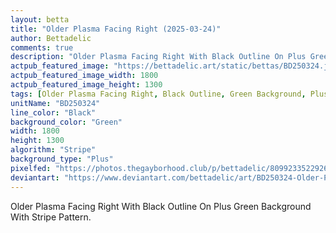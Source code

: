 ```yaml
---
layout: betta
title: "Older Plasma Facing Right (2025-03-24)"
author: Bettadelic
comments: true
description: "Older Plasma Facing Right With Black Outline On Plus Green Background With Stripe Pattern."
actpub_featured_image: "https://bettadelic.art/static/bettas/BD250324.jpg"
actpub_featured_image_width: 1800
actpub_featured_image_height: 1300
tags: [Older Plasma Facing Right, Black Outline, Green Background, Plus Background Pattern, Stripe Pattern, March 2025]
unitName: "BD250324"
line_color: "Black"
background_color: "Green"
width: 1800
height: 1300
algorithm: "Stripe"
background_type: "Plus"
pixelfed: "https://photos.thegayborhood.club/p/bettadelic/809923352292636036"
deviantart: "https://www.deviantart.com/bettadelic/art/BD250324-Older-Plasma-Facing-Right-2025-03-24-1174998762"
---
```


Older Plasma Facing Right With Black Outline On Plus Green Background With Stripe Pattern.
